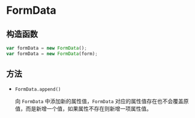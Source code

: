 # FormData

## 构造函数

```javascript
var formData = new FormData();
var formData = new FormData(form);
```

## 方法

- `FormData.append()`

  向 `FormData` 中添加新的属性值，`FormData` 对应的属性值存在也不会覆盖原值，而是新增一个值，如果属性不存在则新增一项属性值。

